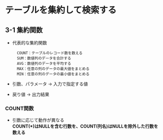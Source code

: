 # テーブルを集約して検索する
## 3-1 集約関数
- 代表的な集約関数

        COUNT：テーブルのレコード数を数える
        SUM：数値列のデータを合計する
        AVG：数値列のデータを平均する
        MAX：任意の列のデータの最大値をまとめる
        MIN：任意の列のデータの最小値をまとめる

- 引数、パラメータ → 入力で指定する値
- 戻り値 → 出力結果

### COUNT関数
- 引数に応じて動作が異なる  
**COUNT(*)はNULLを含む行数を、COUNT(列名)はNULLを除外した行数を数える**
